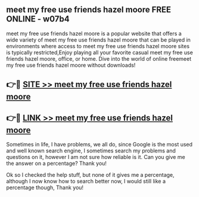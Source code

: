 ## meet my free use friends hazel moore FREE ONLINE - w07b4

meet my free use friends hazel moore is a popular website that offers a wide variety of meet my free use friends hazel moore that can be played in environments where access to meet my free use friends hazel moore sites is typically restricted,Enjoy playing all your favorite casual meet my free use friends hazel moore, office, or home. Dive into the world of online freemeet my free use friends hazel moore without downloads!

## 👉🔴 [SITE >> meet my free use friends hazel moore](http://news.freeplayer.one?title=meet_my_free_use_friends_hazel_moore&ref=FRRE)

## 👉🔴 [LINK >> meet my free use friends hazel moore](http://news.freeplayer.one?title=meet_my_free_use_friends_hazel_moore&ref=FREE)

Sometimes in life, I have problems, we all do, since Google is the most used and well known search engine, I sometimes search my problems and questions on it, however I am not sure how reliable is it. Can you give me the answer on a percentage? Thank you!

Ok so I checked the help stuff, but none of it gives me a percentage, although I now know how to search better now, I would still like a percentage though, Thank you!